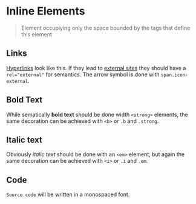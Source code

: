 <!--
tags: ["Style Guide:Inline Elements"]
-->


# Inline Elements

> Element occupiying only the space bounded by the tags that define this element

## Links
  
<a href="#">Hyperlinks</a> look like this. If they lead to <a href="#" rel="external"><span class="icon-external"></span> external sites</a> they should have a `rel="external"` for semantics. The arrow symbol is done with `span.icon-external`.  

## Bold Text</h2>

While sematically **bold text** should be done width `<strong>` elements, the same decoration can be achieved with `<b>` or `.b` and `.strong`.
  
## Italic text</h2>
  
Obviously *italic text* should be done with an `<em>` element, but again the same decoration can be achieved with `<i>` or `.i` and `.em`. 

## Code
`Source code` will be written in a monospaced font.
